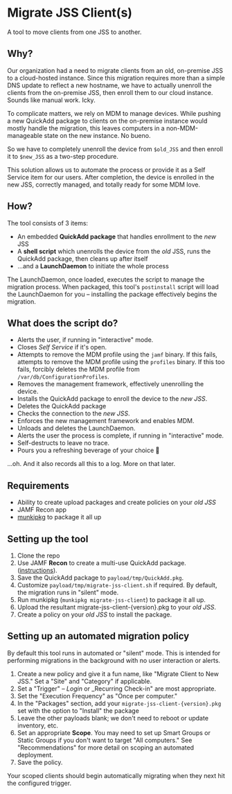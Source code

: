 # Migrate JSS Client(s)

A tool to move clients from one JSS to another.

## Why?

Our organization had a need to migrate clients from an old, on-premise JSS to a
cloud-hosted instance. Since this migration requires more than a simple DNS
update to reflect a new hostname, we have to actually unenroll the clients from
the on-premise JSS, then enroll them to our cloud instance. Sounds like manual
work. Icky.

To complicate matters, we rely on MDM to manage devices. While pushing a new
QuickAdd package to clients on the on-premise instance would mostly handle the
migration, this leaves computers in a non-MDM-manageable state on the new
instance. No bueno.

So we have to completely unenroll the device from `$old_JSS` and then enroll it
to `$new_JSS` as a two-step procedure.

This solution allows us to automate the process or provide it as a Self Service
item for our users. After completion, the device is enrolled in the new JSS,
correctly managed, and totally ready for some MDM love.

## How?

The tool consists of 3 items:

- An embedded **QuickAdd package** that handles enrollment to the _new_ JSS
- A **shell script** which unenrolls the device from the _old_ JSS, runs the
  QuickAdd package, then cleans up after itself
- ...and a **LaunchDaemon** to initiate the whole process

The LaunchDaemon, once loaded, executes the script to manage the migration
process. When packaged, this tool's `postinstall` script will load the
LaunchDaemon for you – installing the package effectively begins the migration.

## What does the script do?

- Alerts the user, if running in "interactive" mode.
- Closes _Self Service_ if it's open.
- Attempts to remove the MDM profile using the `jamf` binary. If this fails,
  attempts to remove the MDM profile using the `profiles` binary. If this too
  fails, forcibly deletes the MDM profile from `/var/db/ConfigurationProfiles`.
- Removes the management framework, effectively unenrolling the device.
- Installs the QuickAdd package to enroll the device to the _new JSS_.
- Deletes the QuickAdd package
- Checks the connection to the _new JSS_.
- Enforces the new management framework and enables MDM.
- Unloads and deletes the LaunchDaemon.
- Alerts the user the process is complete, if running in "interactive" mode.
- Self-destructs to leave no trace.
- Pours you a refreshing beverage of your choice 🍻

...oh. And it also records all this to a log. More on that later.

## Requirements

- Ability to create upload packages and create policies on your _old JSS_
- JAMF Recon app
- [munkipkg](https://github.com/munki/munki-pkg) to package it all up

## Setting up the tool

1. Clone the repo
2. Use JAMF **Recon** to create a multi-use QuickAdd package. ([instructions](http://docs.jamf.com/9.9/casper-suite/administrator-guide/QuickAdd_Packages_Created_Using_Recon.html)).
3. Save the QuickAdd package to `payload/tmp/QuickAdd.pkg`.
4. Customize `payload/tmp/migrate-jss-client.sh` if required. By default, the
   migration runs in "silent" mode.
5. Run munkipkg (`munkipkg migrate-jss-client`) to package it all up.
6. Upload the resultant migrate-jss-client-{version}.pkg to your _old JSS_.
7. Create a policy on your _old JSS_ to install the package.

## Setting up an automated migration policy

By default this tool runs in automated or "silent" mode. This is intended for
performing migrations in the background with no user interaction or alerts.

1. Create a new policy and give it a fun name, like "Migrate Client to New JSS."
   Set a "Site" and "Category" if applicable.
2. Set a "Trigger" – _Login_ or _Recurring Check-in" are most appropriate.
3. Set the "Execution Frequency" as "Once per computer."
4. In the "Packages" section, add your `migrate-jss-client-{version}.pkg` set
   with the option to "Install" the package
5. Leave the other payloads blank; we don't need to reboot or update inventory,
   etc.
6. Set an appropriate **Scope**. You may need to set up Smart Groups or Static
   Groups if you don't want to target "All computers." See "Recommendations" for
   more detail on scoping an automated deployment.
7. Save the policy.

Your scoped clients should begin automatically migrating when they next hit the
configured trigger.
